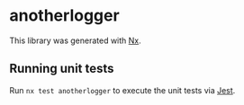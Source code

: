 # anotherlogger

This library was generated with [Nx](https://nx.dev).

## Running unit tests

Run `nx test anotherlogger` to execute the unit tests via [Jest](https://jestjs.io).
